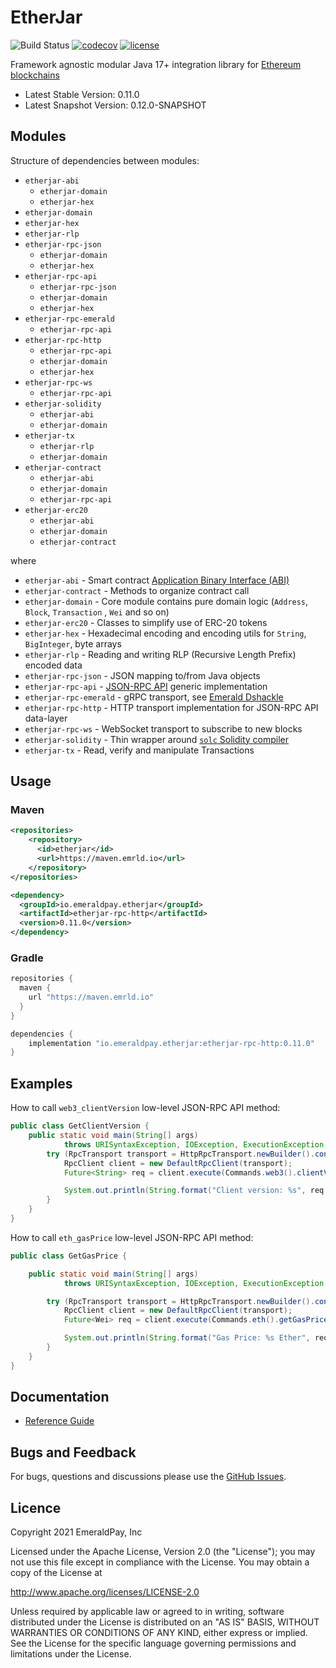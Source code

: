 # EtherJar

![Build Status](https://github.com/emeraldpay/etherjar/workflows/Tests/badge.svg)
[![codecov](https://codecov.io/gh/emeraldpay/etherjar/branch/master/graph/badge.svg)](https://codecov.io/gh/emeraldpay/etherjar)
[![license](https://img.shields.io/github/license/emeraldpay/etherjar.svg?maxAge=2592000)](https://github.com/emeraldpay/etherjar/blob/master/LICENSE)

Framework agnostic modular Java 17+ integration library for [Ethereum blockchains](https://www.ethereum.org)

- Latest Stable Version: 0.11.0
- Latest Snapshot Version: 0.12.0-SNAPSHOT

## Modules

Structure of dependencies between modules:

* `etherjar-abi`
  * `etherjar-domain`
  * `etherjar-hex`
* `etherjar-domain`
* `etherjar-hex`
* `etherjar-rlp`
* `etherjar-rpc-json`
  * `etherjar-domain`
  * `etherjar-hex`
* `etherjar-rpc-api`
  * `etherjar-rpc-json`
  * `etherjar-domain`
  * `etherjar-hex`
* `etherjar-rpc-emerald`
  * `etherjar-rpc-api`
* `etherjar-rpc-http`
  * `etherjar-rpc-api`
  * `etherjar-domain`
  * `etherjar-hex`
* `etherjar-rpc-ws`
  * `etherjar-rpc-api`
* `etherjar-solidity`
  * `etherjar-abi`
  * `etherjar-domain`
* `etherjar-tx`
  * `etherjar-rlp`
  * `etherjar-domain`
* `etherjar-contract`
  * `etherjar-abi`
  * `etherjar-domain`
  * `etherjar-rpc-api` 
* `etherjar-erc20`  
  * `etherjar-abi`
  * `etherjar-domain`
  * `etherjar-contract`

where

* `etherjar-abi` - Smart
  contract [Application Binary Interface (ABI)](https://github.com/ethereum/wiki/wiki/Ethereum-Contract-ABI)
* `etherjar-contract` - Methods to organize contract call
* `etherjar-domain` - Core module contains pure domain logic (`Address`, `Block`, `Transaction`
  , `Wei` and so on)
* `etherjar-erc20` - Classes to simplify use of ERC-20 tokens
* `etherjar-hex` - Hexadecimal encoding and encoding utils for `String`, `BigInteger`, byte arrays
* `etherjar-rlp` - Reading and writing RLP (Recursive Length Prefix) encoded data
* `etherjar-rpc-json` - JSON mapping to/from Java objects
* `etherjar-rpc-api` - [JSON-RPC API](https://github.com/ethereum/wiki/wiki/JSON-RPC) generic
  implementation
* `etherjar-rpc-emerald` - gRPC transport,
  see [Emerald Dshackle](https://github.com/emeraldpay/dshackle)
* `etherjar-rpc-http` - HTTP transport implementation for JSON-RPC API data-layer
* `etherjar-rpc-ws` - WebSocket transport to subscribe to new blocks
* `etherjar-solidity` - Thin wrapper
  around [`solc` Solidity compiler](https://github.com/ethereum/solidity)
* `etherjar-tx` - Read, verify and manipulate Transactions

## Usage

### Maven

```xml
<repositories>
    <repository>
      <id>etherjar</id>
      <url>https://maven.emrld.io</url>
    </repository>
</repositories>

<dependency>
  <groupId>io.emeraldpay.etherjar</groupId>
  <artifactId>etherjar-rpc-http</artifactId>
  <version>0.11.0</version>
</dependency>
```

### Gradle

```groovy
repositories {
  maven {
    url "https://maven.emrld.io"
  }
}

dependencies {
    implementation "io.emeraldpay.etherjar:etherjar-rpc-http:0.11.0"
}
```

## Examples

How to call `web3_clientVersion` low-level JSON-RPC API method:

```java
public class GetClientVersion {
    public static void main(String[] args)
            throws URISyntaxException, IOException, ExecutionException, InterruptedException {        
        try (RpcTransport transport = HttpRpcTransport.newBuilder().connectTo("http://127.0.0.1:8545").build()) {
            RpcClient client = new DefaultRpcClient(transport);
            Future<String> req = client.execute(Commands.web3().clientVersion());

            System.out.println(String.format("Client version: %s", req.get()));
        }
    }
}
```

How to call `eth_gasPrice` low-level JSON-RPC API method:

```java
public class GetGasPrice {

    public static void main(String[] args)
            throws URISyntaxException, IOException, ExecutionException, InterruptedException {

        try (RpcTransport transport = HttpRpcTransport.newBuilder().connectTo("http://127.0.0.1:8545").build()) {
            RpcClient client = new DefaultRpcClient(transport);
            Future<Wei> req = client.execute(Commands.eth().getGasPrice());

            System.out.println(String.format("Gas Price: %s Ether", req.get().toEthers(12)));
        }
    }
}
```

## Documentation

* [Reference Guide](./docs/index.md)

## Bugs and Feedback

For bugs, questions and discussions please use the [GitHub Issues](https://github.com/emeraldpay/etherjar/issues).

## Licence

Copyright 2021 EmeraldPay, Inc

Licensed under the Apache License, Version 2.0 (the "License"); you may not use this file except in compliance with the License. 
You may obtain a copy of the License at

http://www.apache.org/licenses/LICENSE-2.0

Unless required by applicable law or agreed to in writing, software distributed under the License is distributed on an "AS IS" BASIS, WITHOUT WARRANTIES OR CONDITIONS OF ANY KIND, either express or implied. 
See the License for the specific language governing permissions and limitations under the License.

